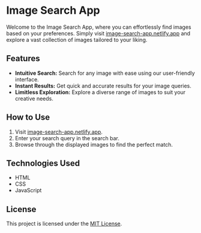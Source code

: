 # Image Search App

Welcome to the Image Search App, where you can effortlessly find images based on your preferences. Simply visit [image-search-app.netlify.app](https://image-search-app.netlify.app) and explore a vast collection of images tailored to your liking.

## Features

- **Intuitive Search:** Search for any image with ease using our user-friendly interface.
- **Instant Results:** Get quick and accurate results for your image queries.
- **Limitless Exploration:** Explore a diverse range of images to suit your creative needs.

## How to Use

1. Visit [image-search-app.netlify.app](https://image-search-app.netlify.app).
2. Enter your search query in the search bar.
3. Browse through the displayed images to find the perfect match.

## Technologies Used

- HTML
- CSS
- JavaScript

## License

This project is licensed under the [MIT License](LICENSE).

